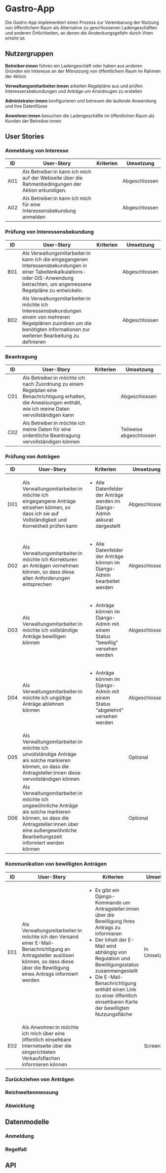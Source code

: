 # Gastro-App

Die Gastro-App implementiert einen Prozess zur Vereinbarung der Nutzung von
öffentlichem Raum als Alternative zu geschlossenen Ladengeschäften und anderen
Örtlichkeiten, an denen die Ansteckungsgefahr durch Viren erhöht ist.

## Nutzergruppen

**Betreiber:innen** führen ein Ladengeschäft oder haben aus anderen Gründen ein Interesse an der Mitnutzung von öffentlichem Raum im Rahmen der Aktion

**Verwaltungsmitarbeiter:innen** arbeiten Regelpläne aus und prüfen Interessensbekundungen und Anträge um Anordnugen zu erstellen

**Administrator:innen** konfigurieren und betreuen die laufende Anwendung und ihre Datenflüsse

**Anwohner:innen** besuchen die Ladengeschäfte im öffentlichen Raum als Kunden der Betreiber:innen

## User Stories

### Anmeldung von Interesse

<table>
  <thead>
    <tr>
      <th>ID</th>
      <th>User-Story</th>
      <th>Kriterien</th>
      <th>Umsetzung</th>
    </tr>
  </thead>
  <tbody>
    <tr>
      <td>A01</td>
      <td>
        Als Betreiber:in kann ich mich auf der Webseite über die
        Rahmenbedingungen der Aktion erkundigen.
      </td>
      <td></td>
      <td>Abgeschlossen</td>
    </tr>
    <tr>
      <td>A02</td>
      <td>
        Als Betreiber:in kann ich mich für eine Interessensbekundung anmelden
      </td>
      <td></td>
      <td>Abgeschlossen</td>
    </tr>
  </tbody>
</table>

### Prüfung von Interessensbekundung

<table>
  <thead>
    <tr>
      <th>ID</th>
      <th>User-Story</th>
      <th>Kriterien</th>
      <th>Umsetzung</th>
    </tr>
  </thead>
  <tbody>
    <tr>
      <td>B01</td>
      <td>
        Als Verwaltungsmitarbeiter:in kann ich die eingegangenen
        Interessensbekundungen in einer Tabellenkalkulations- oder GIS-Anwendung
        betrachten, um angemessene Regelpläne zu entwickeln.
      </td>
      <td></td>
      <td>Abgeschlossen</td>
    </tr>
    <tr>
      <td>B02</td>
      <td>
        Als Verwaltungsmitarbeiter:in möchte ich Interessensbekundungen einem
        von mehreren Regelplänen zuordnen um die benötigten Informationen zur
        weiteren Bearbeitung zu definieren
      </td>
      <td></td>
      <td>Abgeschlossen</td>
    </tr>
  </tbody>
</table>

### Beantragung

<table>
  <thead>
    <tr>
      <th>ID</th>
      <th>User-Story</th>
      <th>Kriterien</th>
      <th>Umsetzung</th>
    </tr>
  </thead>
  <tbody>
    <tr>
      <td>C01</td>
      <td>
        Als Betreiber:in möchte ich nach Zuordnung zu einem Regelplan eine
        Benachrichtigung erhalten, die Anweisungen enthält, wie ich meine Daten
        vervollständigen kann
      </td>
      <td></td>
      <td>Abgeschlossen</td>
    </tr>
    <tr>
      <td>C02</td>
      <td>
        Als Betreiber:in möchte ich meine Daten für eine ordentliche Beantragung
        vervollständigen können
      </td>
      <td></td>
      <td>Teilweise abgeschlossen</td>
    </tr>
  </tbody>
</table>

### Prüfung von Anträgen

<table>
  <thead>
    <tr>
      <th>ID</th>
      <th>User-Story</th>
      <th>Kriterien</th>
      <th>Umsetzung</th>
    </tr>
  </thead>
  <tbody>
    <tr>
      <td>D01</td>
      <td>
        Als Verwaltungsmitarbeiter:in möchte ich eingegangene Anträge einsehen
        können, so dass ich sie auf Vollständigkeit und Korrektheit prüfen kann
      </td>
      <td>
        <ul>
            <li>
                Alle Datenfelder der Anträge werden im Django-Admin akkurat 
                dargestellt
            </li>
        </ul>
      </td>
      <td>Abgeschlossen</td>
    </tr>
    <tr>
      <td>D02</td>
      <td>
        Als Verwaltungsmitarbeiter:in möchte ich Korrekturen an Anträgen
        vornehmen können, so dass diese allen Anforderungen entsprechen
      </td>
      <td>
        <ul>
            <li>
                Alle Datenfelder der Anträge können im Django-Admin bearbeitet 
                werden
            </li>
        </ul>
      </td>
      <td>Abgeschlossen</td>
    </tr>
    <tr>
      <td>D03</td>
      <td>
        Als Verwaltungsmitarbeiter:in möchte ich vollständige Anträge bewilligen
        können
      </td>
      <td>
        <ul>
            <li>
                Anträge können im Django-Admin mit einem Status "bewillig" 
                versehen werden
            </li>
        </ul>
      </td>
      <td>Abgeschlossen</td>
    </tr>
    <tr>
      <td>D04</td>
      <td>
        Als Verwaltungsmitarbeiter:in möchte ich ungültige Anträge ablehnen
        können
      </td>
      <td>
        <ul>
            <li>
                Anträge können im Django-Admin mit einem Status "abgelehnt" 
                versehen werden
            </li>
        </ul>
      </td>
      <td>Abgeschlossen</td>
    </tr>
    <tr>
      <td>D05</td>
      <td>
        Als Verwaltungsmitarbeiter:in möchte ich unvollständige Anträge als
        solche markieren können, so dass die Antragsteller:innen diese
        vervollständigen können
      </td>
      <td></td>
      <td>Optional</td>
    </tr>
    <tr>
      <td>D06</td>
      <td>
        Als Verwaltungsmitarbeiter:in möchte ich ungewöhnliche Anträge als
        solche markieren können, so dass die Antragsteller:innen über eine
        außergewöhnliche Bearbeitungszeit informiert werden können
      </td>
      <td></td>
      <td>Optional</td>
    </tr>
  </tbody>
</table>

### Kommunikation von bewilligten Anträgen

<table>
  <thead>
    <tr>
      <th>ID</th>
      <th>User-Story</th>
      <th>Kriterien</th>
      <th>Umsetzung</th>
    </tr>
  </thead>
  <tbody>
    <tr>
      <td>E01</td>
      <td>
        Als Verwaltungsmitarbeiter:in möchte ich den Versand einer
        E-Mail-Benachrichtigung an Antragsteller auslösen können, so dass diese
        über die Bewilligung eines Antrags informiert werden
      </td>
      <td>
        <ul>
            <li>
                Es gibt ein Django-Kommando um Antragsteller:innen über die 
                Bewilligung Ihres Antrags zu informieren
            </li>
            <li>
                Der Inhalt der E-Mail wird abhängig von Regulation und 
                Bewilligungsstatus zusammengestellt
            </li>
            <li>
                Die E-Mail-Benachrichtigung enthält einen Link zu einer 
                öffentlich einsehbaren Karte der bewilligten Nutzungsfläche
            </li>
        </ul>
      </td>
      <td>In Umsetzung</td>
    </tr>
    <tr>
      <td>E02</td>
      <td>
        Als Anwohner:in möchte ich mich über eine öffentlich einsehbare
        Internetseite über die eingerichteten Verkaufsflachen informieren können
      </td>
      <td>
      </td>
      <td>Screendesign</td>
    </tr>
  </tbody>
</table>

### Zurückziehen von Anträgen

### Reichweitenmessung

### Abwicklung

## Datenmodelle

### Anmeldung

### Regelfall

## API
